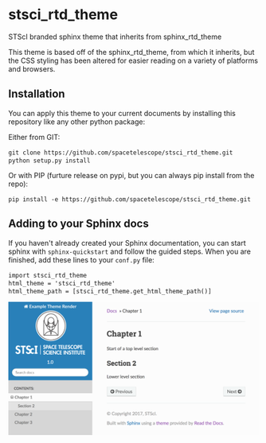 # stsci_rtd_theme
STScI branded sphinx theme that inherits from sphinx_rtd_theme

This theme is based off of the sphinx_rtd_theme, from which it inherits, but the CSS styling
has been altered for easier reading on a variety of platforms and browsers.

## Installation
You can apply this theme to your current documents by installing this repository like any other python package:

Either from GIT:
```
git clone https://github.com/spacetelescope/stsci_rtd_theme.git
python setup.py install
```
Or with PIP (furture release on pypi, but you can always pip install from the repo):
```
pip install -e https://github.com/spacetelescope/stsci_rtd_theme.git
```
## Adding to your Sphinx docs
If you haven't already created your Sphinx documentation, you can start sphinx with
`sphinx-quickstart` and follow the guided steps. When you are finished, 
add these lines to your `conf.py` file:
```
import stsci_rtd_theme
html_theme = 'stsci_rtd_theme'
html_theme_path = [stsci_rtd_theme.get_html_theme_path()]
```
![Example theme render](stsci_rtd_theme_example.png)
